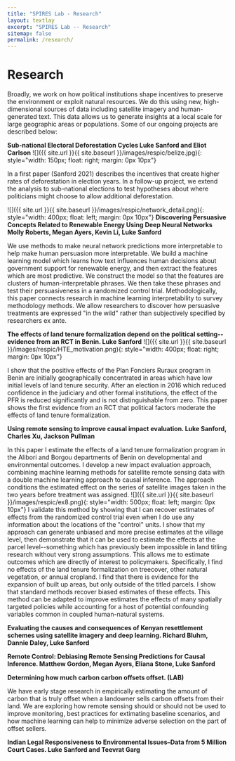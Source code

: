 ```yaml
---
title: "SPIRES Lab - Research"
layout: textlay
excerpt: "SPIRES Lab -- Research"
sitemap: false
permalink: /research/
---
```


# Research
Broadly, we work on how political institutions shape incentives to preserve the environment or exploit natural resources. We do this using new, high-dimensional sources of data including satellite imagery and human-generated text. This data allows us to generate insights at a local scale for large geographic areas or populations. Some of our ongoing projects are described below:

**Sub-national Electoral Deforestation Cycles Luke Sanford and Eliot Carlson** ![]({{ site.url }}{{ site.baseurl }}/images/respic/belize.jpg){: style="width: 150px; float: right; margin: 0px 10px"}

In a first paper (Sanford 2021) describes the incentives that create higher rates of deforestation in election years. In a follow-up project, we extend the analysis to sub-national elections to test hypotheses about where politicians might choose to allow additional deforestation.

![]({{ site.url }}{{ site.baseurl }}/images/respic/network_detail.png){: style="width: 400px; float: left; margin: 0px 10px"} **Discovering Persuasive Concepts Related to Renewable Energy Using Deep Neural Networks Molly Roberts, Megan Ayers, Kevin Li, Luke Sanford**

We use methods to make neural network predictions more interpretable to help make human persuasion more interpretable. We build a machine learning model which learns how text influences human decisions about government support for renewable energy, and then extract the features which are most predictive. We construct the model so that the features are clusters of human-interpretable phrases. We then take these phrases and test their persuasiveness in a randomized control trial. Methodologically, this paper connects research in machine learning interpretability to survey methodology methods. We allow researchers to discover how persuasive treatments are expressed "in the wild" rather than subjectively specified by researchers ex ante.

**The effects of land tenure formalization depend on the political setting--evidence from an RCT in Benin. Luke Sanford** ![]({{ site.url }}{{ site.baseurl }}/images/respic/HTE_motivation.png){: style="width: 400px; float: right; margin: 0px 10px"}

I show that the positive effects of the Plan Fonciers Ruraux program in Benin are initially geographically concentrated in areas which have low initial levels of land tenure security. After an election in 2016 which reduced confidence in the judiciary and other formal institutions, the effect of the PFR is reduced significantly and is not distinguishable from zero. This paper shows the first evidence from an RCT that political factors moderate the effects of land tenure formalization.

 **Using remote sensing to improve causal impact evaluation. Luke Sanford, Charles Xu, Jackson Pullman**

In this paper I estimate the effects of a land tenure formalization program in the Alibori and Borgou departments of Benin on developmental and environmental outcomes. I develop a new impact evaluation approach, combining machine learning methods for satellite remote sensing data with a double machine learning approach to causal inference. The approach conditions the estimated effect on the series of satellite images taken in the two years before treatment was assigned. 
![]({{ site.url }}{{ site.baseurl }}/images/respic/ex8.png){: style="width: 500px; float: left; margin: 0px 10px"} I validate this method by showing that I can recover estimates of effects from the randomized control trial even when I do use any information about the locations of the "control" units. I show that my approach can generate unbiased and more precise estimates at the village level, then demonstrate that it can be used to estimate the effects at the parcel level--something which has previously been impossible in land titling research without very strong assumptions. This allows me to estimate outcomes which are directly of interest to policymakers. Specifically, I find no effects of the land tenure formalization on treecover, other natural vegetation, or annual cropland. I find that there is evidence for the expansion of built up areas, but only outside of the titled parcels. I show that standard methods recover biased estimates of these effects. This method can be adapted to improve estimates the effects of many spatially targeted policies while accounting for a host of potential confounding variables common in coupled human-natural systems.

**Evaluating the causes and consequences of Kenyan resettlement schemes using satellite imagery and deep learning. Richard Bluhm, Dannie Daley, Luke Sanford**


**Remote Control: Debiasing Remote Sensing Predictions for Causal Inference. Matthew Gordon, Megan Ayers, Eliana Stone, Luke Sanford**


**Determining how much carbon carbon offsets offset. (LAB)**

We have early stage research in empirically estimating the amount of carbon that is truly offset when a landowner sells carbon offsets from their land. We are exploring how remote sensing should or should not be used to improve monitoring, best practices for extimating baseline scenarios, and how machine learning can help to minimize adverse selection on the part of offset sellers.


**Indian Legal Responsiveness to Environmental Issues–Data from 5 Million Court Cases. Luke Sanford and Teevrat Garg**

<!-- # Research

Our overarching goal is to explore and understand new quantum states of electronic matter on the atomic scale. To do so, we use and develop novel spectroscopic-imaging scanning tunneling microscopy (SI-STM) tools to visualize the relevant quantum mechanical degrees of freedom.

Our goal is to build instruments and develop techniques that enable us to address the questions we find most interesting. This is possible thanks also to Milan's broad background with different research themes and technologies: he learned his trade in [Seamus Davis’ SI-STM lab](http://davisgroup.lassp.cornell.edu/) and with [Felix Baumberger](http://dpmc.unige.ch/gr_baumberger/index.html), and later moved as an [ETH fellow](http://www.ethfellows.ethz.ch/) to [Andreas Wallraff’s qudev lab](http://www.qudev.ethz.ch/) where he investigated coupled cavity arrays in circuit QED. We further have group members with different background and interests, working together on physics and instrumentation.

Here are some themes and techniques that we currently work on:

**Scanning tunneling noise spectroscopy (STNS).** We have developed a novel cryogenic MHz amplifier that allows us to measure not only the average tunneling current, but also its fluctuation! This has many applications: one can detect the fluctuations of the electronic states, peculiar tunneling processes, and shot noise. We have used this instrument to discover charge trapping in the insulating layer of the cuprates, connected to the c-axis mystery, and to measure the doubling of the charge due to Andreev processes to the superfluid in a lead sample.


**Mott physics and high-temperature superconductivity.** Questions of interest include: (i), How does the Mott state collapse upon doping and how is this related to the complex phase diagram of high-temperature superconductors? (ii), What is the strange metal phase seen in correlated electron systems? Is this an exotic long-range entangled state? What is the mechanism of dissipation in that state? (iii), Why is the transition temperature in high-temperature superconductors so high? We have worked on iridates, rhodates, and cuprates.

**Nanofabricated "Smart Tips"**.
![]({{ site.url }}{{ site.baseurl }}/images/respic/SmartTip.png){: style="width: 250px; float: left; margin: 0px  10px"}
One of the  projects back from my job-proposal is to develop nanofabricated STM tips. The idea behind these “smart tips” is to use the technologies that were developed over decades in nanofabrication and make them available for scanning probe by using a nano-device instead of the traditional STM tungsten tip. One gains the flexibility of using different functionalities that are known from the fields of nanofabrication and mesoscopic physics. We are collaborating with the group Simon Groeblacher at TU Delft to realize this concept, benefitting from their unparalleled micro/nano fabrication know how.  A prototype of a smart tip is shown to the left. See publications in Microsyst Nanoeng, Nanotechnology, and PRB.

**Josephson STM.** Josephson STM has the ability to gain insight into spatial variations of the order parameter, or superfluid density. We have managed to, for the first time, use JSTM with atomic resolution on a quantum material.
We have used atomic-resolution Josephson scanning tunneling microscopy to reveal a strongly inhomogeneous superfluid in the iron-based superconductor FeTe0.55Se0.45. The results and their implications are published in Nature.

We also detected and investigated a quite particular YSR state in the same material.

**Ultra-stable SI-STM instrument.**  ![]({{ site.url }}{{ site.baseurl }}/images/respic/STMHead.png){: style="width: 250px; float: right; margin: 0px 10px"}
For SI-STM, having the most stable STM head is key. We have used finite element simulations, good choices in material science, and craftsmanship to build the most stable STM head in the world, to our knowledge. See publication in RSI.


**Strange Metals.** The strange metal phase might be the most mysterious phase of high-temperature superconductors. Here, the electrical resistivity grows linearly with temperature T in large areas of the phase diagram, with a mean free path that diminishes to a fraction of the interatomic distance. T-linear resistivity is often associated with quantum critical points and marginal-Fermi-liquid physics. In strange metals, the mystery seems to go even further: we deal with something that looks like a quantum critical phase over an extended range of the phase diagram instead of cumulating in a point. There exists no consistent theory for strange metals, leading to more adventurous new approaches including the holographic theories that use insights from gravity to explain strange metals (a recent textbook on this was written by our colleagues at Leiden University, Schalm and Zaanen).
We are part of the 'Strange Metal consortium NL' that includes the groups of Hussey, Golden, van Heumen, Zaanen, Schalm, Stoof and Vandoren. 

**Magnetic fluctuations and electron spin resonance.**
![]({{ site.url }}{{ site.baseurl }}/images/respic/SpinFluc.png){: style="width: 70%; float: center; margin: 10px"}

**Twisted bilayer graphene and other material with super-periodicities.**
We have proposed that artificial super-periodicities can lead to improved superconductivity, both because of increased density of states and because of phase space arguments (see image from our SciPost publication below). Perhaps for different reasons, twisted bilayer graphene has been shown to superconduct! We are investigate this material with the groups of Efetov, Baumberger, and van der Molen.

![]({{ site.url }}{{ site.baseurl }}/images/respic/SciPost.png){: style="width: 70%; float: center; margin: 0px"}

### ... and more.
 -->
